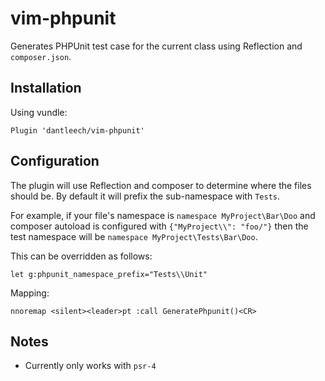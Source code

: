 vim-phpunit
===========

Generates PHPUnit test case for the current class using Reflection and
`composer.json`.

Installation
------------

Using vundle:

````vim
Plugin 'dantleech/vim-phpunit'
````

Configuration
-------------

The plugin will use Reflection and composer to determine where the files
should be. By default it will prefix the sub-namespace with `Tests`.

For example, if your file's namespace is `namespace MyProject\Bar\Doo` and
composer autoload is configured with `{"MyProject\\": "foo/"}` then the test
namespace will be `namespace MyProject\Tests\Bar\Doo`.

This can be overridden as follows:

````vim
let g:phpunit_namespace_prefix="Tests\\Unit"
````

Mapping:

````vim
nnoremap <silent><leader>pt :call GeneratePhpunit()<CR>
````

Notes
-----

- Currently only works with `psr-4`
